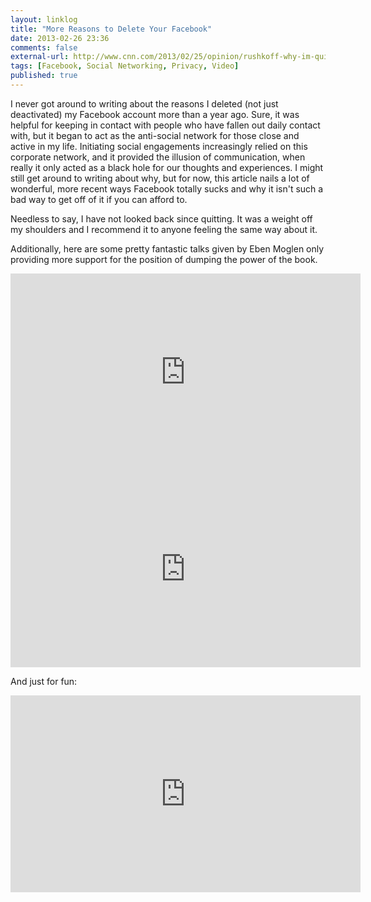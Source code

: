```yaml
---
layout: linklog
title: "More Reasons to Delete Your Facebook"
date: 2013-02-26 23:36
comments: false
external-url: http://www.cnn.com/2013/02/25/opinion/rushkoff-why-im-quitting-facebook
tags: [Facebook, Social Networking, Privacy, Video]
published: true
---
```


I never got around to writing about the reasons I deleted (not just deactivated) my Facebook account more than a year ago.  Sure, it was helpful for keeping in contact with people who have fallen out daily contact with, but it began to act as the anti-social network for those close and active in my life.  Initiating social engagements increasingly relied on this corporate network, and it provided the illusion of communication, when really it only acted as a black hole for our thoughts and experiences.  I might still get around to writing about why, but for now, this article nails a lot of wonderful, more recent ways Facebook totally sucks and why it isn't such a bad way to get off of it if you can afford to.

Needless to say, I have not looked back since quitting.  It was a weight off my shoulders and I recommend it to anyone feeling the same way about it.

Additionally, here are some pretty fantastic talks given by Eben Moglen only providing more support for the position of dumping the power of the book.

<div class="flex-video"><iframe width="560" height="315" src="https://www.youtube.com/embed/sKOk4Y4inVY?rel=0" frameborder="0" allowfullscreen></iframe></div>

<div class="flex-video"><iframe width="560" height="315" src="https://www.youtube.com/embed/QOEMv0S8AcA?rel=0" frameborder="0" allowfullscreen></iframe></iframe></div>

And just for fun:
<div class="flex-video"><iframe width="560" height="315" src="https://www.youtube.com/embed/CK62I-4cuSY?rel=0" frameborder="0" allowfullscreen></iframe></div>
